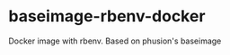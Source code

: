 baseimage-rbenv-docker
======================

Docker image with rbenv. Based on phusion's baseimage
